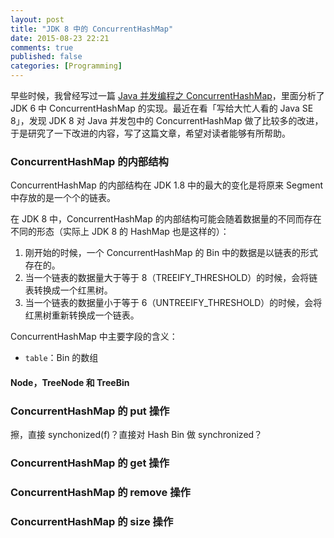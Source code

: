 ```yaml
---
layout: post
title: "JDK 8 中的 ConcurrentHashMap"
date: 2015-08-23 22:21
comments: true
published: false
categories: [Programming]
---
```


早些时候，我曾经写过一篇 [Java 并发编程之 ConcurrentHashMap](http://blog.khotyn.com/blog/2013/07/12/juc-concurrenthashmap/)，里面分析了 JDK 6 中 ConcurrentHashMap 的实现。最近在看「写给大忙人看的 Java SE 8」，发现 JDK 8 对 Java 并发包中的 ConcurrentHashMap 做了比较多的改进，于是研究了一下改进的内容，写了这篇文章，希望对读者能够有所帮助。

### ConcurrentHashMap 的内部结构

ConcurrentHashMap 的内部结构在 JDK 1.8 中的最大的变化是将原来 Segment 中存放的是一个个的链表。

在 JDK 8 中，ConcurrentHashMap 的内部结构可能会随着数据量的不同而存在不同的形态（实际上 JDK 8 的 HashMap 也是这样的）：

1. 刚开始的时候，一个 ConcurrentHashMap 的 Bin 中的数据是以链表的形式存在的。
2. 当一个链表的数据量大于等于 8（TREEIFY_THRESHOLD）的时候，会将链表转换成一个红黑树。
3. 当一个链表的数据量小于等于 6（UNTREEIFY_THRESHOLD）的时候，会将红黑树重新转换成一个链表。

ConcurrentHashMap 中主要字段的含义：

- `table`：Bin 的数组

#### Node，TreeNode 和 TreeBin

### ConcurrentHashMap 的 put 操作

擦，直接 synchonized(f)？直接对 Hash Bin 做 synchronized？

### ConcurrentHashMap 的 get 操作

### ConcurrentHashMap 的 remove 操作

### ConcurrentHashMap 的 size 操作